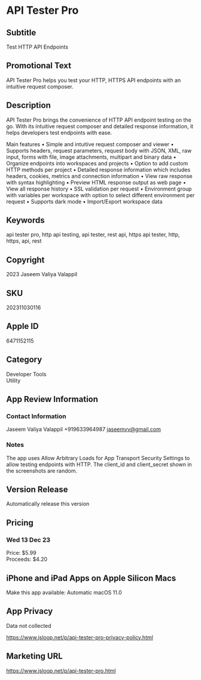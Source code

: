 # API Tester Pro

## Subtitle

Test HTTP API Endpoints

## Promotional Text

API Tester Pro helps you test your HTTP, HTTPS API endpoints with an intuitive request composer.

## Description

API Tester Pro brings the convenience of HTTP API endpoint testing on the go. With its intuitive request composer and detailed response information, it helps developers test endpoints with ease.

Main features
• Simple and intuitive request composer and viewer
• Supports headers, request parameters, request body with JSON, XML, raw input, forms with file, image attachments, multipart and binary data
• Organize endpoints into workspaces and projects
• Option to add custom HTTP methods per project
• Detailed response information which includes headers, cookies, metrics and connection information
• View raw response with syntax highlighting
• Preview HTML response output as web page
• View all response history
• SSL validation per request
• Environment group with variables per workspace with option to select different environment per request
• Supports dark mode
• Import/Export workspace data

## Keywords

api tester pro, http api testing, api tester, rest api, https api tester, http, https, api, rest

## Copyright

2023 Jaseem Valiya Valappil

## SKU

202311030116

## Apple ID

6471152115

## Category

Developer Tools  
Utility  

## App Review Information

### Contact Information

Jaseem Valiya Valappil
+919633964987
jaseemvv@gmail.com

### Notes

The app uses Allow Arbitrary Loads for App Transport Security Settings to allow testing endpoints with HTTP.
The client_id and client_secret shown in the screenshots are random.

## Version Release

Automatically release this version

## Pricing

### Wed 13 Dec 23

Price: $5.99  
Proceeds: $4.20

## iPhone and iPad Apps on Apple Silicon Macs

Make this app available: Automatic macOS 11.0

## App Privacy

Data not collected

https://www.jsloop.net/p/api-tester-pro-privacy-policy.html

## Marketing URL

https://www.jsloop.net/p/api-tester-pro.html

